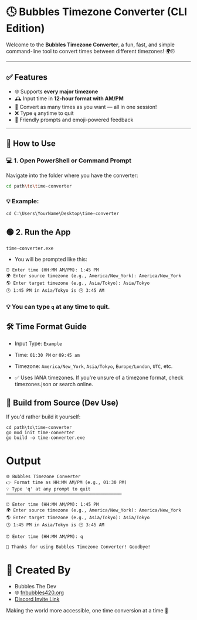 # 🕓 Bubbles Timezone Converter (CLI Edition)

Welcome to the **Bubbles Timezone Converter**, a fun, fast, and simple command-line tool to convert times between different timezones! 🌍⏰

---

## ✅ Features

- 🌐 Supports **every major timezone**
- 🕰️ Input time in **12-hour format with AM/PM**
- 🔁 Convert as many times as you want — all in one session!
- ❌ Type `q` anytime to quit
- 💬 Friendly prompts and emoji-powered feedback

---

## 🚀 How to Use

### 💻 1. Open PowerShell or Command Prompt
Navigate into the folder where you have the converter:

```bash
cd path\to\time-converter
```

### 💡 Example:

```
cd C:\Users\YourName\Desktop\time-converter
```

## 🟢 2. Run the App

```
time-converter.exe
```

- You will be prompted like this:

```
⏰ Enter time (HH:MM AM/PM): 1:45 PM
🌍 Enter source timezone (e.g., America/New_York): America/New_York
🌎 Enter target timezone (e.g., Asia/Tokyo): Asia/Tokyo
🕓 1:45 PM in Asia/Tokyo is 🕒 3:45 AM
```

### 💡 You can type `q` at any time to quit.


## 🛠 Time Format Guide

- Input Type: `Example`
- Time: `01:30 PM` or `09:45 am`
- Timezone: `America/New_York`, `Asia/Tokyo`, `Europe/London`, `UTC`, etc.

- ✅ Uses IANA timezones. If you're unsure of a timezone format, check timezones.json or search online.

## 🧪 Build from Source (Dev Use)
If you'd rather build it yourself:

```
cd path\to\time-converter
go mod init time-converter
go build -o time-converter.exe
```

# Output

```
🌐 Bubbles Timezone Converter
👉 Format time as HH:MM AM/PM (e.g., 01:30 PM)
💡 Type 'q' at any prompt to quit
────────────────────────────────────────────

⏰ Enter time (HH:MM AM/PM): 1:45 PM
🌍 Enter source timezone (e.g., America/New_York): America/New_York
🌎 Enter target timezone (e.g., Asia/Tokyo): Asia/Tokyo
🕓 1:45 PM in Asia/Tokyo is 🕒 3:45 AM

⏰ Enter time (HH:MM AM/PM): q

👋 Thanks for using Bubbles Timezone Converter! Goodbye!
```

# 💖 Created By
- Bubbles The Dev
- 🌐 [fnbubbles420.org](https://fnbubbles420.org/)
- [Discord Invite Link](https://discord.fnbubbles420.org/invite)

Making the world more accessible, one time conversion at a time 💫










